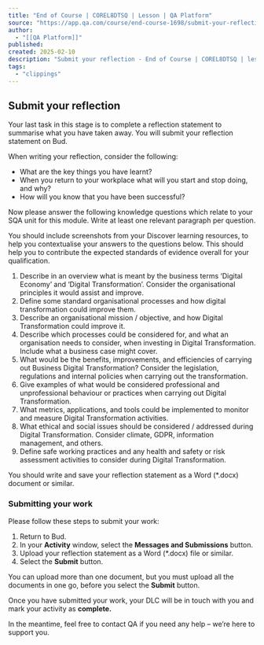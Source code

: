 ```yaml
---
title: "End of Course | COREL8DTSQ | Lesson | QA Platform"
source: "https://app.qa.com/course/end-course-1698/submit-your-reflection-work/?context_id=13677&context_resource=lp"
author:
  - "[[QA Platform]]"
published:
created: 2025-02-10
description: "Submit your reflection - End of Course | COREL8DTSQ | lesson from QA Platform. Start learning today with our digital training solutions."
tags:
  - "clippings"
---
```

## Submit your reflection 

Your last task in this stage is to complete a reflection statement to summarise what you have taken away. You will submit your reflection statement on Bud.

When writing your reflection, consider the following:

- What are the key things you have learnt?
- When you return to your workplace what will you start and stop doing, and why?
- How will you know that you have been successful?

Now please answer the following knowledge questions which relate to your SQA unit for this module. Write at least one relevant paragraph per question.

You should include screenshots from your Discover learning resources, to help you contextualise your answers to the questions below. This should help you to contribute the expected standards of evidence overall for your qualification.

1. Describe in an overview what is meant by the business terms ‘Digital Economy’ and ‘Digital Transformation’. Consider the organisational principles it would assist and improve.
2. Define some standard organisational processes and how digital transformation could improve them.
3. Describe an organisational mission / objective, and how Digital Transformation could improve it.
4. Describe which processes could be considered for, and what an organisation needs to consider, when investing in Digital Transformation. Include what a business case might cover.
5. What would be the benefits, improvements, and efficiencies of carrying out Business Digital Transformation? Consider the legislation, regulations and internal policies when carrying out the transformation.
6. Give examples of what would be considered professional and unprofessional behaviour or practices when carrying out Digital Transformation.
7. What metrics, applications, and tools could be implemented to monitor and measure Digital Transformation activities.
8. What ethical and social issues should be considered / addressed during Digital Transformation. Consider climate, GDPR, information management, and others.
9. Define safe working practices and any health and safety or risk assessment activities to consider during Digital Transformation.

You should write and save your reflection statement as a Word (\*.docx) document or similar.

### Submitting your work

Please follow these steps to submit your work: 

1. Return to Bud.
2. In your **Activity** window, select the **Messages and Submissions** button.
3. Upload your reflection statement as a Word (\*.docx) file or similar.
4. Select the **Submit** button.

You can upload more than one document, but you must upload all the documents in one go, before you select the **Submit** button.

Once you have submitted your work, your DLC will be in touch with you and mark your activity as **complete.**

In the meantime, feel free to contact QA if you need any help – we’re here to support you.